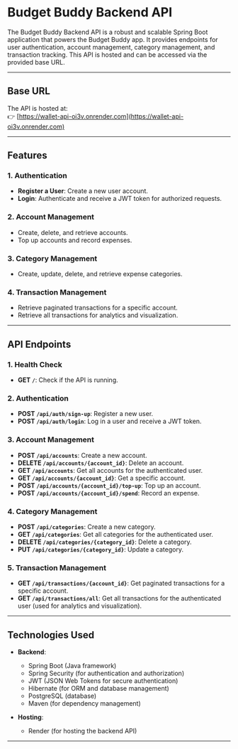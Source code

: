# Budget Buddy Backend API

The Budget Buddy Backend API is a robust and scalable Spring Boot application that powers the Budget Buddy app. It provides endpoints for user authentication, account management, category management, and transaction tracking. This API is hosted and can be accessed via the provided base URL.

---

## Base URL

The API is hosted at:  
👉 [https://wallet-api-oi3v.onrender.com](https://wallet-api-oi3v.onrender.com)

---

## Features

### 1. **Authentication**
- **Register a User**: Create a new user account.
- **Login**: Authenticate and receive a JWT token for authorized requests.

### 2. **Account Management**
- Create, delete, and retrieve accounts.
- Top up accounts and record expenses.

### 3. **Category Management**
- Create, update, delete, and retrieve expense categories.

### 4. **Transaction Management**
- Retrieve paginated transactions for a specific account.
- Retrieve all transactions for analytics and visualization.

---

## API Endpoints

### 1. **Health Check**
- **GET `/`**: Check if the API is running.

### 2. **Authentication**
- **POST `/api/auth/sign-up`**: Register a new user.
- **POST `/api/auth/login`**: Log in a user and receive a JWT token.

### 3. **Account Management**
- **POST `/api/accounts`**: Create a new account.
- **DELETE `/api/accounts/{account_id}`**: Delete an account.
- **GET `/api/accounts`**: Get all accounts for the authenticated user.
- **GET `/api/accounts/{account_id}`**: Get a specific account.
- **POST `/api/accounts/{account_id}/top-up`**: Top up an account.
- **POST `/api/accounts/{account_id}/spend`**: Record an expense.

### 4. **Category Management**
- **POST `/api/categories`**: Create a new category.
- **GET `/api/categories`**: Get all categories for the authenticated user.
- **DELETE `/api/categories/{category_id}`**: Delete a category.
- **PUT `/api/categories/{category_id}`**: Update a category.

### 5. **Transaction Management**
- **GET `/api/transactions/{account_id}`**: Get paginated transactions for a specific account.
- **GET `/api/transactions/all`**: Get all transactions for the authenticated user (used for analytics and visualization).

---

## Technologies Used

- **Backend**:
    - Spring Boot (Java framework)
    - Spring Security (for authentication and authorization)
    - JWT (JSON Web Tokens for secure authentication)
    - Hibernate (for ORM and database management)
    - PostgreSQL (database)
    - Maven (for dependency management)

- **Hosting**:
    - Render (for hosting the backend API)

---